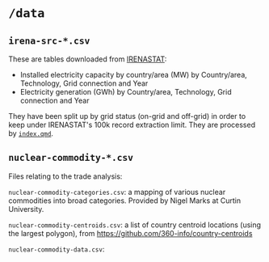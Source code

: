 # `/data`

## `irena-src-*.csv`

These are tables downloaded from [IRENASTAT](https://pxweb.irena.org/pxweb/en/IRENASTAT):

* Installed electricity capacity by country/area (MW) by Country/area, Technology, Grid connection and Year
* Electricity generation (GWh) by Country/area, Technology, Grid connection and Year

They have been split up by grid status (on-grid and off-grid) in order to keep under IRENASTAT's 100k record extraction limit. They are processed by [`index.qmd`](/index.qmd).

## `nuclear-commodity-*.csv`

Files relating to the trade analysis:

`nuclear-commodity-categories.csv`: a mapping of various nuclear commodities into broad categories. Provided by Nigel Marks at Curtin University.

`nuclear-commodity-centroids.csv`: a list of country centroid locations (using the largest polygon), from https://github.com/360-info/country-centroids

`nuclear-commodity-data.csv`: